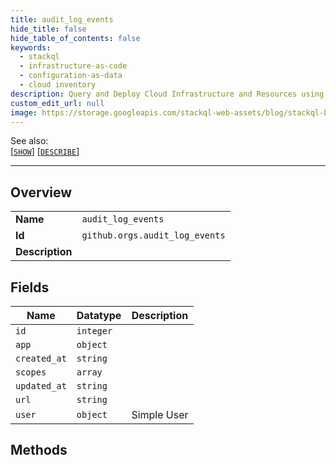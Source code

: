 ```yaml
---
title: audit_log_events
hide_title: false
hide_table_of_contents: false
keywords:
  - stackql
  - infrastructure-as-code
  - configuration-as-data
  - cloud inventory
description: Query and Deploy Cloud Infrastructure and Resources using SQL
custom_edit_url: null
image: https://storage.googleapis.com/stackql-web-assets/blog/stackql-blog-post-featured-image.png
---
```

  
    
See also:   
[[` SHOW `]](/docs/language-spec/show) [[` DESCRIBE `]](/docs/language-spec/describe)  
* * * 
## Overview
<table><tbody>
<tr><td><b>Name</b></td><td><code>audit_log_events</code></td></tr>
<tr><td><b>Id</b></td><td><code>github.orgs.audit_log_events</code></td></tr>
<tr><td><b>Description</b></td><td></td></tr>
</tbody></table>

## Fields
| Name | Datatype | Description |
| ---- | -------- | ----------- |
| `id` | `integer` |  |
| `app` | `object` |  |
| `created_at` | `string` |  |
| `scopes` | `array` |  |
| `updated_at` | `string` |  |
| `url` | `string` |  |
| `user` | `object` | Simple User |
## Methods
